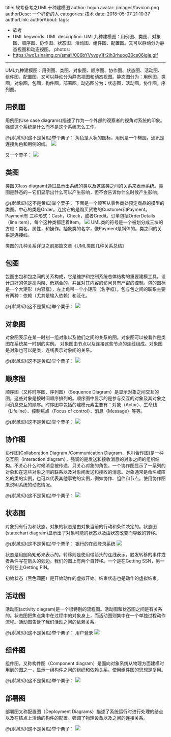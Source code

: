 title: 软考备考之UML十种建模图
author: hojun
avatar: /images/favicon.png
authorDesc: 一个好奇的人
categories: 技术
date: 2018-05-07 21:10:37
authorLink:
authorAbout:
tags:
 - 软考
 - UML
keywords: UML
description: UML九种建模图：用例图、类图、对象图、顺序图、协作图、状态图、活动图、组件图、配置图。又可以静动分为静态视图和动态视图。
photos:
 - https://wx1.sinaimg.cn/small/006bYVyvgy1fr2ih3rhuog30cs06igle.gif
---
UML九种建模图：用例图、类图、对象图、顺序图、协作图、状态图、活动图、组件图、配置图。又可以静动分为静态视图和动态视图。静态图分为：用例图，类图，对象图，包图，构件图，部署图。动态图分为：状态图，活动图，协作图，序列图。

## **用例图**
用例图(Use case diagrams)描述了作为一个外部的观察者的视角对系统的印象。强调这个系统是什么而不是这个系统怎么工作。

*@(献黄瓜)*(这不是黄瓜)举个栗子：
角色是人状的图标，用例是一个椭圆，通讯是连接角色和用例的线。
![](https://wx2.sinaimg.cn/large/006bYVyvgy1fr2j4lg0eug30aa024t8h.gif)

又一个栗子：
![](https://wx1.sinaimg.cn/large/006bYVyvgy1fr2ih3rhuog30cs06igle.gif)

## **类图**
类图(Class diagram)通过显示出系统的类以及这些类之间的关系来表示系统。类图是静态的－它们显示出什么可以产生影响，但不会告诉你什么时候产生影响。

*@(献黄瓜)*(这不是黄瓜)举个栗子：
下面是一个顾客从零售商处预定商品的模型的类图。中心的类是Order。连接它的是购买货物的Customer和Payment。Payment有 三种形式：Cash，Check，或者Credit。订单包括OrderDetails（line item），每个这种类都连着Item。
![](https://wx1.sinaimg.cn/large/006bYVyvgy1fr2j4km82rg30lh0anaa3.gif)
UML类的符号是一个被划分成三块的方框：类名，属性，和操作。抽象类的名字，像Payment是斜体的。类之间的关系是连接线。

类图的几种关系详见之前那篇文章《UML类图几种关系总结》

## **包图**
包图由包和包之间的关系构成，它是维护和控制系统总体结构的重要建模工具。设计良好的包是高内聚、低耦合的，并且对其内容的访问具有严密的控制。包的图标是一个大矩形（内容框），左上角带一个小矩形（名字框）。包与包之间的联系主要有两种：依赖（尤其是输入依赖）和泛化。

*@(献黄瓜)*(这不是黄瓜)举个栗子：
![](https://wx2.sinaimg.cn/large/006bYVyvgy1fr2j4m2svqg30b607e744.gif)

## **对象图**
对象图表示在某一时刻一组对象以及他们之间的关系的图。对象图可以被看作是类图在系统某一时刻的实例。
对象图由节点以及连接这些节点的连线组成。对象图是对象也可以是类，连线表示对象间的关系。

*@(献黄瓜)*(这不是黄瓜)举个栗子：
![](https://wx3.sinaimg.cn/large/006bYVyvgy1fr2j4mgretg30cq07bjr7.gif)

## **顺序图**
顺序图（又称时序图、序列图）（Sequence Diagram）是显示对象之间交互的图，这些对象是按时间顺序排列的。顺序图中显示的是参与交互的对象及其对象之间消息交互的顺序。时序图中包括的建模元素主要有：对象（Actor）、生命线（Lifeline）、控制焦点（Focus of control）、消息（Message）等等。

*@(献黄瓜)*(这不是黄瓜)举个栗子：
![](https://wx2.sinaimg.cn/large/006bYVyvgy1fr2kqe8hdtg30jg0bi0sr.gif)

## **协作图**
协作图(Collaboration Diagram /Communication Diagram，也叫合作图)是一种交互图（interaction diagram），强调的是发送和接收消息的对象之间的组织结构。不关心什么时候消息被传递，只关心对象的角色。一个协作图显示了一系列的对象和在这些对象之间的联系以及对象间发送和接收的消息。对象通常是命名或匿名的类的实例，也可以代表其他事物的实例，例如协作、组件和节点。使用协作图来说明系统的动态情况。

*@(献黄瓜)*(这不是黄瓜)举个栗子：
![](https://wx3.sinaimg.cn/large/006bYVyvgy1fr2kqdlgdjg30im09qwed.gif)


## **状态图**
对象拥有行为和状态。对象的状态是由对象当前的行动和条件决定的。状态图(statechart diagram)显示出了对象可能的状态以及由状态改变而导致的转移。

*@(献黄瓜)*(这不是黄瓜)举个栗子：
银行的在线登录系统
![](https://wx3.sinaimg.cn/large/006bYVyvgy1fr2kqendfdg30le0b90sp.gif)

状态是用圆角矩形来表示的。转移则是使用带箭头的连线表示。触发转移的事件或者条件写在箭头的旁边。我们的图上有两个自转移。一个是在Getting SSN，另一个则在上Getting PIN。

初始状态（黑色圆圈）是开始动作的虚拟开始。结束状态也是动作的虚拟结束。

## **活动图**
活动图(activity diagram)是一个很特别的流程图。活动图和状态图之间是有关系的。状态图把焦点集中在过程中的对象身上，而活动图则集中在一个单独过程动作流程。活动图告诉了我们活动之间的依赖关系。

*@(献黄瓜)*(这不是黄瓜)举个栗子：
用户登录
![](http://wx2.sinaimg.cn/large/006bYVyvgy1fr337mkxfvj30gw0ll3yv.jpg)

## **组件图**
组件图，又称构件图（Component diagram）是面向对象系统从物理方面建模时用到的图之一，显示一组构件之间的组织和依赖关系。使用组件图的思想是复用。

*@(献黄瓜)*(这不是黄瓜)举个栗子：
![](https://wx1.sinaimg.cn/large/006bYVyvgy1fr2wahb73uj30kg0bvglj.jpg)

## **部署图**
部署图又称配置图（Deployment Diagrams）描述了系统运行时进行处理的结点以及在结点上活动的构件的配置。强调了物理设备以及之间的连接关系。

*@(献黄瓜)*(这不是黄瓜)举个栗子：
![](https://wx1.sinaimg.cn/large/006bYVyvgy1fr2walic01j30b406bt8m.jpg)